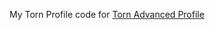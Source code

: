 My Torn Profile code for <a href="https://greasyfork.org/en/scripts/548083-torn-advanced-profilev2">Torn Advanced Profile</a>
